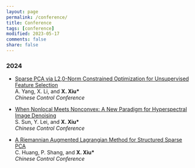 ```yaml
---
layout: page
permalink: /conference/
title: Conference
tags: [conference]
modified: 2023-05-17 
comments: false
share: false
---
```







### 2024

* <a href="https://ieeexplore.ieee.org/abstract/document/10661810" class="textlink" target="_blank">Sparse PCA via L2,0-Norm Constrained Optimization for Unsupervised Feature Selection</a><br>
A. Yang, X. Li, and <b>X. Xiu*</b><br>
<i>Chinese Control Conference</i><br>


* <a href="https://ieeexplore.ieee.org/abstract/document/10662067" class="textlink" target="_blank">When Nonlocal Meets Nonconvex: A New Paradigm for Hyperspectral Image Denoising</a><br>
S. Sun, Y. Lei, and <b>X. Xiu*</b><br>
<i>Chinese Control Conference</i><br>


* <a href="https://ieeexplore.ieee.org/abstract/document/10661785" class="textlink" target="_blank">A Riemannian Augmented Lagrangian Method for Structured Sparse PCA</a><br>
C. Huang, P. Shang, and <b>X. Xiu*</b><br>
<i>Chinese Control Conference</i><br>



